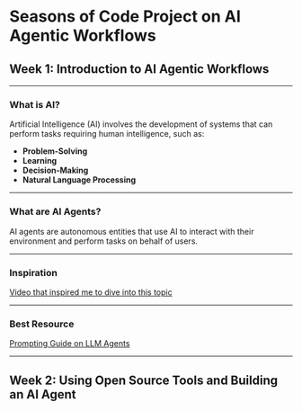 # Seasons of Code Project on AI Agentic Workflows

## Week 1: Introduction to AI Agentic Workflows

---

### What is AI?
Artificial Intelligence (AI) involves the development of systems that can perform tasks requiring human intelligence, such as:

- **Problem-Solving**
- **Learning**
- **Decision-Making**
- **Natural Language Processing**

---

### What are AI Agents?
AI agents are autonomous entities that use AI to interact with their environment and perform tasks on behalf of users.

---

### Inspiration
[Video that inspired me to dive into this topic](https://youtu.be/sal78ACtGTc?si=IDZU0F1FiXXkuhQz)

---

### Best Resource
[Prompting Guide on LLM Agents](https://www.promptingguide.ai/research/llm-agents)

---

## Week 2: Using Open Source Tools and Building an AI Agent
